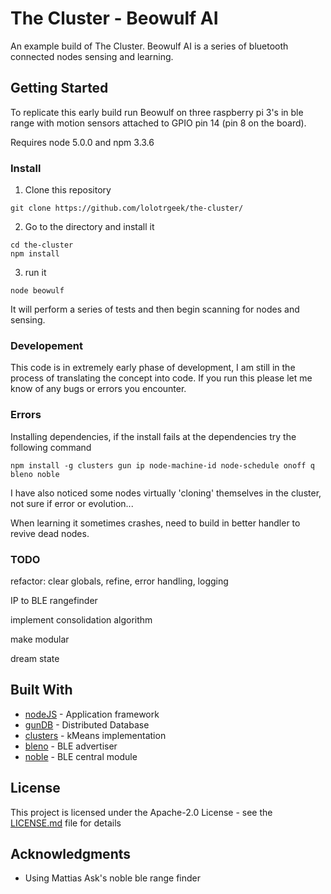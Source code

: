 # The Cluster - Beowulf AI
An example build of The Cluster. Beowulf AI is a series of bluetooth connected nodes sensing and learning. 

## Getting Started

To replicate this early build run Beowulf on three raspberry pi 3's in ble range with motion sensors attached to GPIO pin 14 (pin 8 on the board).

Requires node 5.0.0 and npm 3.3.6

### Install

1. Clone this repository
```
git clone https://github.com/lolotrgeek/the-cluster/
```

2. Go to the directory and install it
```
cd the-cluster
npm install
```

3. run it
```
node beowulf
```

It will perform a series of tests and then begin scanning for nodes and sensing.

### Developement

This code is in extremely early phase of development, I am still in the process of translating the concept into code.
If you run this please let me know of any bugs or errors you encounter.

### Errors

Installing dependencies, if the install fails at the dependencies try the following command
```
npm install -g clusters gun ip node-machine-id node-schedule onoff q bleno noble
```

I have also noticed some nodes virtually 'cloning' themselves in the cluster, not sure if error or evolution...

When learning it sometimes crashes, need to build in better handler to revive dead nodes.

### TODO
refactor: clear globals, refine, error handling, logging

IP to BLE rangefinder

implement consolidation algorithm

make modular

dream state

## Built With

* [nodeJS](https://nodejs.org/en/) - Application framework
* [gunDB](https://github.com/amark/gun) - Distributed Database
* [clusters](https://github.com/NathanEpstein/clusters) - kMeans implementation
* [bleno](https://github.com/sandeepmistry/bleno) - BLE advertiser
* [noble](https://github.com/sandeepmistry/noble) - BLE central module

## License

This project is licensed under the Apache-2.0 License - see the [LICENSE.md](https://github.com/lolotrgeek/the-cluster/blob/master/LICENSE) file for details

## Acknowledgments

* Using Mattias Ask's noble ble range finder 
